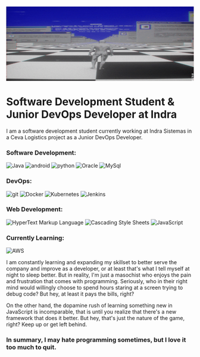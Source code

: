 <img src=welcome.gif align=middle width =900px height = 200px/></br>

# Software Development Student & Junior DevOps Developer at Indra

I am a software development student currently working at Indra Sistemas in a Ceva Logistics project as a Junior DevOps Developer.

### Software Development:
![Java](https://img.shields.io/badge/-Java-e76f00?style=flat-square&logo=coffeescript&logoColor=white&labelColor=1e1e1e)
![android](https://img.shields.io/badge/-AndroidStudio-3DDC84?style=flat-square&logo=android&logoColor=3DDC84&labelColor=1e1e1e)
![python](https://img.shields.io/badge/-Python-ecec09?style=flat-square&logo=python&logoColor=3776AB&labelColor=1e1e1e)
![Oracle](https://img.shields.io/badge/-Oracle%20SQL-ea1b23?style=flat-square&logo=oracle&logoColor=white&labelColor=1e1e1e)
![MySql](https://img.shields.io/badge/-MySql%20-0b5394?style=flat-square&logo=mysql&logoColor=white&labelColor=1e1e1e)

### DevOps:
![git](https://img.shields.io/badge/-Git-ea1b23?style=flat-square&logo=git&logoColor=ea1b23&labelColor=1e1e1e)
![Docker](https://img.shields.io/badge/-Docker-0b5394?style=flat-square&logo=docker&logoColor=0b5394&labelColor=1e1e1e)
![Kubernetes](https://img.shields.io/badge/-Kubernetes-0b5394?style=flat-square&logo=kubernetes&logoColor=0b5394&labelColor=1e1e1e)
![Jenkins](https://img.shields.io/badge/-Jenkins-ff0000?style=flat-square&logo=jenkins&logoColor=white&labelColor=1e1e1e)

### Web Development:
![HyperText Markup Language](https://img.shields.io/badge/-HTML-e65127?style=flat-square&logo=html5&logoColor=e65127&labelColor=1e1e1e)
![Cascading Style Sheets](https://img.shields.io/badge/-CSS-0c73b8?style=flat-square&logo=css3&logoColor=0c73b8&labelColor=1e1e1e)
![JavaScript](https://img.shields.io/badge/-%20JavaScript-e7a328?style=flat-square&logo=javascript&logoColor=e7a328&labelColor=1e1e1e)

### Currently Learning:
![AWS](https://img.shields.io/badge/-AWS-ce7e00?style=flat-square&logo=amazonaws&logoColor=ce7e00&labelColor=1e1e1e)

I am constantly learning and expanding my skillset to better serve the company and improve as a developer, or at least that's what I tell myself at night to sleep better. But in reality, I'm just a masochist who enjoys the pain and frustration that comes with programming. Seriously, who in their right mind would willingly choose to spend hours staring at a screen trying to debug code? But hey, at least it pays the bills, right? 

On the other hand, the dopamine rush of learning something new in JavaScript is incomparable, that is until you realize that there's a new framework that does it better. But hey, that's just the nature of the game, right? Keep up or get left behind.

### In summary, I may hate programming sometimes, but I love it too much to quit.



